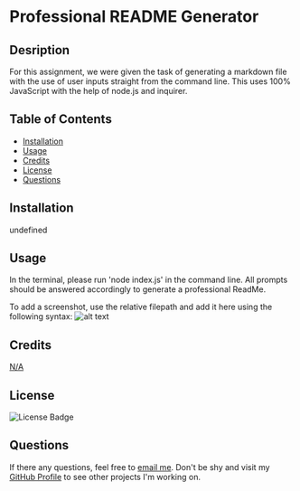 # Professional README Generator

## Desription
For this assignment, we were given the task of generating a markdown file with the use of user inputs straight from the command line. This uses 100% JavaScript with the help of node.js and inquirer. 

## Table of Contents
- [Installation](#installation)
- [Usage](#usage)
- [Credits](#credits)
- [License](#license)
- [Questions](#questions)

## Installation
undefined
    
## Usage
In the terminal, please run 'node index.js' in the command line. All prompts should be answered accordingly to generate a professional ReadMe.

To add a screenshot, use the relative filepath and add it here using the following syntax:
![alt text](images/screenshot.png)

## Credits
[N/A](https://github.com/N/A)

## License
![License Badge](https://img.shields.io/static/v1?label=license&message=MIT&color=blue)

## Questions
If there any questions, feel free to [email me](mailto:dejesusf@uw.edu). Don't be shy and visit my [GitHub Profile](https://github.com/dejesusf) to see other projects I'm working on.
